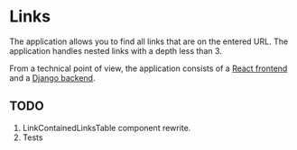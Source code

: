 # Links

The application allows you to find all links that are on the entered URL. The application handles nested links with a depth less than 3.

From a technical point of view, the application consists of a [React frontend](https://github.com/Kio/links_frontend) and a [Django backend](https://github.com/Kio/links_backend).

## TODO

1. LinkContainedLinksTable component rewrite.
2. Tests

